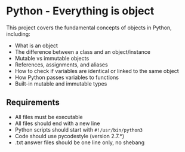 # Python - Everything is object

This project covers the fundamental concepts of objects in Python, including:

- What is an object
- The difference between a class and an object/instance
- Mutable vs immutable objects
- References, assignments, and aliases
- How to check if variables are identical or linked to the same object
- How Python passes variables to functions
- Built-in mutable and immutable types

## Requirements

- All files must be executable
- All files should end with a new line
- Python scripts should start with `#!/usr/bin/python3`
- Code should use pycodestyle (version 2.7.*)
- .txt answer files should be one line only, no shebang 
